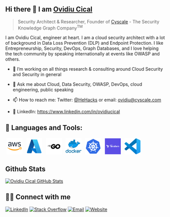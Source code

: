 ## Hi there 👋 I am [Ovidiu Cical](https://www.linkedin.com/in/ovidiucical)

> Security Architect & Researcher, Founder of [Cyscale](https://cyscale.com) - The Security Knowledge Graph Company<sup>TM</sup>

<div>
  <p>
I am Ovidiu Cical, engineer at heart. I am a cloud security architect with a lot of background in Data Loss Prevention (DLP) and Endpoint Protection. I like Entrepreneurship, Security, DevOps, Graph Databases, and I love helping the tech community by speaking internationally at events like OWASP and others.

- 🔭 I’m working on all things research & consulting around Cloud Security and Security in general
- 💬 Ask me about Cloud, Data Security, OWASP, DevOps, cloud engineering, public speaking
- 📫 How to reach me: Twitter: [@HeHacks](https://twitter.com/hehacks) or email: ovidiu@cyscale.com
- 💼 LinkedIn: https://www.linkedin.com/in/ovidiucical

  </p>
</div>

## 🧰 Languages and Tools:
<p>
  <img src="https://raw.githubusercontent.com/github/explore/80688e429a7d4ef2fca1e82350fe8e3517d3494d/topics/aws/aws.png" alt="AWS" height="50" style="vertical-align:top; margin:4px">
  <img src="https://raw.githubusercontent.com/github/explore/80688e429a7d4ef2fca1e82350fe8e3517d3494d/topics/azure/azure.png" alt="Azure" height="50" style="vertical-align:top; margin:4px">
  <img src="https://raw.githubusercontent.com/github/explore/80688e429a7d4ef2fca1e82350fe8e3517d3494d/topics/go/go.png" alt="Go" height="50" style="vertical-align:top; margin:4px">
  <img src="https://raw.githubusercontent.com/github/explore/80688e429a7d4ef2fca1e82350fe8e3517d3494d/topics/docker/docker.png" alt="Docker" height="50" style="vertical-align:top; margin:4px">
  <img src="https://raw.githubusercontent.com/github/explore/80688e429a7d4ef2fca1e82350fe8e3517d3494d/topics/kubernetes/kubernetes.png" alt="Kubernetes" height="50" style="vertical-align:top; margin:4px">
  <img src="https://raw.githubusercontent.com/github/explore/80688e429a7d4ef2fca1e82350fe8e3517d3494d/topics/terraform/terraform.png" alt="Terraform" height="50" style="vertical-align:top; margin:4px">
  <img src="https://raw.githubusercontent.com/github/explore/80688e429a7d4ef2fca1e82350fe8e3517d3494d/topics/visual-studio-code/visual-studio-code.png" alt="VS Code" height="50" style="vertical-align:top; margin:4px">
</p>

## Github Stats

[![Ovidiu Cical GitHub Stats](https://github-readme-stats.vercel.app/api?username=ocical&show_icons=true&count_private=true)](https://github.com/ocical)

## 🤝🏻 Connect with me

<p>
  <a href="https://www.linkedin.com/in/ovidiucical" target="_blank"><img alt="LinkedIn" src="https://img.shields.io/badge/LinkedIn-@ovidiucical-blue?style=flat&logo=linkedin"></a>
  <a href="https://twitter.com/hehacks" target="_blank"><img alt="Stack Overflow" src="https://img.shields.io/twitter/follow/hehacks?style=social"></a>
  <a href="mailto:ovidiu@cyscale.com"><img alt="Email" src="https://img.shields.io/badge/Email-ovidiu@cyscale.com-blue?style=flat&logo=gmail"></a>
  <a href="https://cical.ro" target="_blank"><img alt="Website" src="https://img.shields.io/badge/Website-cical.ro-blue?style=flat&logo=google-chrome"></a>
</p>

